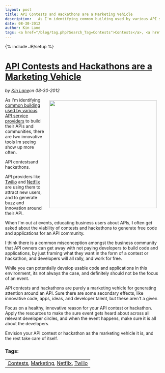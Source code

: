 ---layout: posttitle: API Contests and Hackathons are a Marketing Vehicledescription:   As I'm identifying common building used by various API service providers to build their APIs and communities, there are two innovative tools Im seeing show up more often.  API contestsand hackathons.  API providers like Twilio and Netflix are using them to attract new users, and to generate buzz and innovation around their API.  When I'm out at events, educating business users about APIs, I often get asked about the viability of contests and hackathons to generate free code and applications for an API community.date: 08-30-2012author: Kin Lanetags: <a href="/blog/tag.php?Search_Tag=Contests">Contests</a>, <a href="/blog/tag.php?Search_Tag=Marketing">Marketing</a>, <a href="/blog/tag.php?Search_Tag=Netflix">Netflix</a>, <a href="/blog/tag.php?Search_Tag=Twilio">Twilio</a>---{% include JB/setup %}<h1 class="title"><a href="#" rel="bookmark" title="API Contests and Hackathons are a Marketing Vehicle">API Contests and Hackathons are a Marketing Vehicle</a></h1><i><span class="small">by</span> <a href="https://plus.google.com/106460238807821851374" rel="author">Kin Lane</a><span class="small">on</span> <span class="post-date">08-30-2012</span></i><p></p><p><img style="padding: 10px;" src="http://kinlane-productions.s3.amazonaws.com/api-evangelist/Twilio Developer Contests.png" alt="" width="350" align="right" />As I'm identifying <a title="common building blocks used by API service providers" href="http://blog.apievangelist.com/2011/03/07/api-area-common-building-blocks/">common building used by various API service providers</a> to build their APIs and communities, there are two innovative tools Im seeing show up more often.</p>
<p>API contestsand hackathons.</p>
<p>API providers like <a title="Twilio" href="http://www.twilio.com">Twilio</a> and <a title="Netflix" href="http://www.netflix.com">Netflix</a> are using them to attract new users, and to generate buzz and innovation around their API.</p>
<p>When I'm out at events, educating business users about APIs, I often get asked about the viability of contests and hackathons to generate free code and applications for an API community.</p>
<p>I think there is a common misconception amongst the business community that API owners can get away with not paying developers to build code and applications,  by just framing what they want in the form of a contest or hackathon, and developers will all rally, and work for free.</p>
<p>While you can potentially develop usable code and applications in this environment, its not always the case, and definitely should not be the focus of an event.</p>
<p>API contests and hackathons are purely a marketing vehicle for generating attention around an API.  Sure there are some secondary effects, like innovative code, apps, ideas, and developer talent, but these aren't a given.</p>
<p>Focus on a healthy, innovative reason for your API contest or hackathon.  Apply the resources to make the sure event gets heard about across all relevant developer circles, and when the event happens, make sure it is all about the developers.</p>
<p>Envision your API contest or hackathon as the marketing vehicle it is, and the rest take care of itself.</p><h3>Tags:</h3><center><table cellpadding="5" cellspacing="5" width="90%" border="0"><tr><td><a href="/blog/tag.php?Search_Tag=Contests">Contests</a>, <a href="/blog/tag.php?Search_Tag=Marketing">Marketing</a>, <a href="/blog/tag.php?Search_Tag=Netflix">Netflix</a>, <a href="/blog/tag.php?Search_Tag=Twilio">Twilio</a></td></tr></table><br />